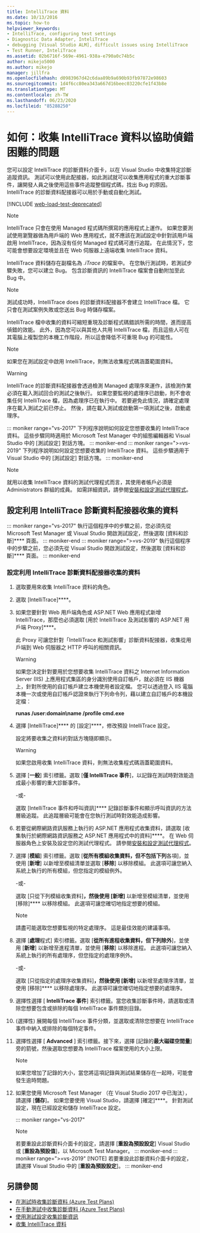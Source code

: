 ```yaml
---
title: IntelliTrace 資料
ms.date: 10/13/2016
ms.topic: how-to
helpviewer_keywords:
- IntelliTrace, configuring test settings
- Diagnostic Data Adapter, InteliTrace
- debugging [Visual Studio ALM], difficult issues using IntelliTrace
- Test Runner, InteliTrace
ms.assetid: 02b6716f-569e-4961-938a-e790a0c74b5c
author: mikejo5000
ms.author: mikejo
manager: jillfra
ms.openlocfilehash: d0983967d42c6daa89b9a690b93fb97872e98603
ms.sourcegitcommit: 1d4f6cc80ea343a667d16beec03220cfe1f43b8e
ms.translationtype: MT
ms.contentlocale: zh-TW
ms.lasthandoff: 06/23/2020
ms.locfileid: "85288250"
---
```

# <a name="how-to-collect-intellitrace-data-to-help-debug-difficult-issues"></a>如何：收集 IntelliTrace 資料以協助偵錯困難的問題

您可以設定 IntelliTrace 的診斷資料介面卡，以在 Visual Studio 中收集特定診斷追蹤資訊。 測試可以使用此配接器，如此測試就可以收集應用程式的重大診斷事件，讓開發人員之後使用這些事件追蹤整個程式碼，找出 Bug 的原因。 IntelliTrace 的診斷資料配接器可以用於手動或自動化測試。

[!INCLUDE [web-load-test-deprecated](includes/web-load-test-deprecated.md)]

> [!NOTE]
> IntelliTrace 只會在使用 Managed 程式碼所撰寫的應用程式上運作。 如果您要測試使用瀏覽器做為用戶端的 Web 應用程式，就不應該在測試設定中針對該用戶端啟用 IntelliTrace，因為沒有任何 Managed 程式碼可進行追蹤。 在此情況下，您可能會想要設定環境並且在 Web 伺服器上遠端收集 IntelliTrace 資料。

IntelliTrace 資料儲存在副檔名為 *.iTrace* 的檔案中。 在您執行測試時，若測試步驟失敗，您可以建立 Bug。 包含診斷資訊的 IntelliTrace 檔案會自動附加至此 Bug 中。

> [!NOTE]
> 測試成功時，IntelliTrace does 的診斷資料配接器不會建立 IntelliTrace 檔。 它只會在測試案例失敗或您送出 Bug 時儲存檔案。

IntelliTrace 檔中收集的資料可縮短重現及診斷程式碼錯誤所需的時間，進而提高偵錯的效能。 此外，因為您可以與其他人共用 IntelliTrace 檔，而且這些人可在其電腦上複製您的本機工作階段，所以這會降低不可重現 Bug 的可能性。

> [!NOTE]
> 如果您在測試設定中啟用 IntelliTrace，則無法收集程式碼涵蓋範圍資料。

> [!WARNING]
> IntelliTrace 的診斷資料配接器會透過檢測 Managed 處理序來運作，該檢測作業必須在載入測試回合的測試之後執行。 如果您要監視的處理序已啟動，則不會收集任何 IntelliTrace 檔，因為處理序已在執行中。 若要避免此情況，請確定處理序在載入測試之前已停止。 然後，請在載入測試或啟動第一項測試之後，啟動處理序。

::: moniker range="vs-2017"
下列程序說明如何設定您想要收集的 IntelliTrace 資料。 這些步驟同時適用於 Microsoft Test Manager 中的組態編輯器和 Visual Studio 中的 [測試設定] 對話方塊。
::: moniker-end
::: moniker range=">=vs-2019"
下列程序說明如何設定您想要收集的 IntelliTrace 資料。 這些步驟適用于 Visual Studio 中的 [測試設定] 對話方塊。
::: moniker-end

> [!NOTE]
> 就用以收集 IntelliTrace 資料的測試代理程式而言，其使用者帳戶必須是 Administrators 群組的成員。 如需詳細資訊，請參閱[安裝和設定測試代理程式](../test/lab-management/install-configure-test-agents.md)。

## <a name="configure-the-data-to-collect-with-the-intellitrace-diagnostic-data-adapter"></a>設定利用 IntelliTrace 診斷資料配接器收集的資料

::: moniker range="vs-2017"
執行這個程序中的步驟之前，您必須先從 Microsoft Test Manager 或 Visual Studio 開啟測試設定，然後選取 [資料和診斷]**** 頁面。
::: moniker-end
::: moniker range=">=vs-2019"
執行這個程序中的步驟之前，您必須先從 Visual Studio 開啟測試設定，然後選取 [資料和診斷]**** 頁面。
::: moniker-end

### <a name="to-configure-the-data-to-collect-with-the-intellitrace-diagnostic-data-adapter"></a>設定利用 IntelliTrace 診斷資料配接器收集的資料

1. 選取要用來收集 IntelliTrace 資料的角色。

2. 選取 [IntelliTrace]****。

3. 如果您要針對 Web 用戶端角色或 ASP.NET Web 應用程式新增 IntelliTrace，那麼也必須選取 [用於 IntelliTrace 及測試影響的 ASP.NET 用戶端 Proxy]****。

     此 Proxy 可讓您針對「IntelliTrace 和測試影響」診斷資料配接器，收集從用戶端到 Web 伺服器之 HTTP 呼叫的相關資訊。

    > [!WARNING]
    > 如果您決定針對要用於您想要收集 IntelliTrace 資料之 Internet Information Server (IIS) 上應用程式集區的身分識別使用自訂帳戶，就必須在 IIS 機器上，針對所使用的自訂帳戶建立本機使用者設定檔。 您可以透過登入 IIS 電腦本機一次或使用自訂帳戶認證來執行下列命令列，藉以建立自訂帳戶的本機設定檔：
    >
    > **runas /user:domain\name /profile cmd.exe**

4. 選擇 [IntelliTrace]**** 的 [設定]****，修改預設 IntelliTrace 設定。

     設定將要收集之資料的對話方塊隨即顯示。

    > [!WARNING]
    > 如果您啟用收集 IntelliTrace 資料，則無法收集程式碼涵蓋範圍資料。

5. 選擇 [**一般**] 索引標籤。選取 [**僅 IntelliTrace 事件**]，以記錄在測試時對效能造成最小影響的重大診斷事件。

     -或-

     選取 [IntelliTrace 事件和呼叫資訊]**** 記錄診斷事件和顯示呼叫資訊的方法層級追蹤。 此追蹤層級可能會在您執行測試時對效能造成影響。

6. 若要從網際網路資訊服務上執行的 ASP.NET 應用程式收集資料，請選取 [收集執行於網際網路資訊服務之 ASP.NET 應用程式中的資料]****。 在 Web 伺服器角色上安裝及設定您的測試代理程式。 請參閱[安裝和設定測試代理程式](../test/lab-management/install-configure-test-agents.md)。

7. 選擇 [**模組**] 索引標籤。選取 [**從所有模組收集資料，但不包括下列**各項]，並使用 [**新增**] 以新增至模組清單並選取 [**移除**] 以移除模組。 此選項可讓您納入系統上執行的所有模組，但您指定的模組例外。

     -或-

     選取 [只從下列模組收集資料]****，然後使用 [新增]**** 以新增至模組清單，並使用 [移除]**** 以移除模組。 此選項可讓您確切地指定想要的模組。

    > [!NOTE]
    > 請盡可能選取您想要監視的特定處理序。 這是最佳效能的建議事項。

8. 選擇 [**處理**程式] 索引標籤。選取 [**從所有進程收集資料，但下列除外**]，並使用 [**新增**] 以新增至進程清單，並使用 [**移除**] 以移除進程。 此選項可讓您納入系統上執行的所有處理序，但您指定的處理序例外。

     -或-

     選取 [只從指定的處理序收集資料]****，然後使用 [新增]**** 以新增至處理序清單，並使用 [移除]**** 以移除處理序。 此選項可讓您確切地指定想要的處理序。

9. 選擇性選擇 [ **IntelliTrace 事件**] 索引標籤。當您收集診斷事件時，請選取或清除您想要包含或排除的每個 IntelliTrace 事件類別目錄。

10. (選擇性) 展開每個 IntelliTrace 事件分類，並選取或清除您想要在 IntelliTrace 事件中納入或排除的每個特定事件。

11. 選擇性選擇 [ **Advanced** ] 索引標籤。接下來，選擇 [記錄的**最大磁碟空間量**] 旁的箭號，然後選取您想要為 IntelliTrace 檔案使用的大小上限。

    > [!NOTE]
    > 如果您增加了記錄的大小，當您將這項記錄與測試結果儲存在一起時，可能會發生逾時問題。

12. 如果您使用 Microsoft Test Manager （在 Visual Studio 2017 中已淘汰），請選擇 [**儲存**]。 如果您要使用 Visual Studio，請選擇 [確定]****。 針對測試設定，現在已經設定和儲存 IntelliTrace 設定。

    ::: moniker range="vs-2017"
    > [!NOTE]
    > 若要重設此診斷資料介面卡的設定，請選擇 [**重設為預設設定**] Visual Studio 或 [**重設為預設值**]，以 Microsoft Test Manager。
    ::: moniker-end
    ::: moniker range=">=vs-2019"
    > [!NOTE]
    > 若要重設此診斷資料介面卡的設定，請選擇 Visual Studio 中的 [**重設為預設設定**]。
    ::: moniker-end

## <a name="see-also"></a>另請參閱

- [在測試時收集診斷資料 (Azure Test Plans)](/azure/devops/test/collect-diagnostic-data?view=vsts)
- [在手動測試中收集診斷資料 (Azure Test Plans)](/azure/devops/test/mtm/collect-more-diagnostic-data-in-manual-tests?view=vsts)
- [使用測試設定收集診斷資訊](../test/collect-diagnostic-information-using-test-settings.md)
- [收集 IntelliTrace 資料](../test/how-to-collect-intellitrace-data-to-help-debug-difficult-issues.md)
